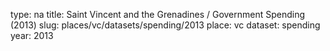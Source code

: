 type: na
title: Saint Vincent and the Grenadines / Government Spending (2013)
slug: places/vc/datasets/spending/2013
place: vc
dataset: spending
year: 2013
